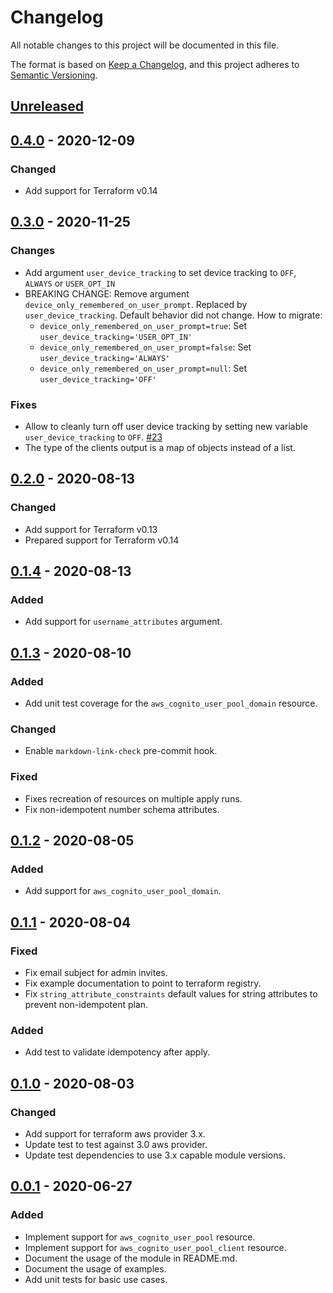 # Changelog
All notable changes to this project will be documented in this file.

The format is based on [Keep a Changelog](https://keepachangelog.com/en/1.0.0/),
and this project adheres to [Semantic Versioning](https://semver.org/spec/v2.0.0.html).

## [Unreleased]

## [0.4.0] - 2020-12-09
### Changed
- Add support for Terraform v0.14

## [0.3.0] - 2020-11-25
### Changes
- Add argument `user_device_tracking` to set device tracking to `OFF`, `ALWAYS` or `USER_OPT_IN`
- BREAKING CHANGE: Remove argument `device_only_remembered_on_user_prompt`. Replaced by `user_device_tracking`.
  Default behavior did not change. How to migrate:
  - `device_only_remembered_on_user_prompt=true`: Set `user_device_tracking='USER_OPT_IN'`
  - `device_only_remembered_on_user_prompt=false`: Set `user_device_tracking='ALWAYS'`
  - `device_only_remembered_on_user_prompt=null`: Set `user_device_tracking='OFF'`

### Fixes
- Allow to cleanly turn off user device tracking by setting new variable `user_device_tracking` to `OFF`. [#23](https://github.com/mineiros-io/terraform-aws-cognito-user-pool/issues/23)
- The type of the clients output is a map of objects instead of a list.

## [0.2.0] - 2020-08-13
### Changed
- Add support for Terraform v0.13
- Prepared support for Terraform v0.14

## [0.1.4] - 2020-08-13
### Added
- Add support for `username_attributes` argument.

## [0.1.3] - 2020-08-10
### Added
- Add unit test coverage for the `aws_cognito_user_pool_domain` resource.
### Changed
- Enable `markdown-link-check` pre-commit hook.
### Fixed
- Fixes recreation of resources on multiple apply runs.
- Fix non-idempotent number schema attributes.

## [0.1.2] - 2020-08-05
### Added
- Add support for `aws_cognito_user_pool_domain`.

## [0.1.1] - 2020-08-04
### Fixed
- Fix email subject for admin invites.
- Fix example documentation to point to terraform registry.
- Fix `string_attribute_constraints` default values for string attributes to prevent non-idempotent plan.

### Added
- Add test to validate idempotency after apply.

## [0.1.0] - 2020-08-03
### Changed
- Add support for terraform aws provider 3.x.
- Update test to test against 3.0 aws provider.
- Update test dependencies to use 3.x capable module versions.

## [0.0.1] - 2020-06-27
### Added
- Implement support for `aws_cognito_user_pool` resource.
- Implement support for `aws_cognito_user_pool_client` resource.
- Document the usage of the module in README.md.
- Document the usage of examples.
- Add unit tests for basic use cases.

<!-- markdown-link-check-disable -->
[Unreleased]: https://github.com/mineiros-io/terraform-aws-cognito-user-pool/compare/v0.4.0...HEAD
[0.4.0]: https://github.com/mineiros-io/terraform-aws-cognito-user-pool/compare/v0.3.0...v0.4.0
<!-- markdown-link-check-enable -->
[0.3.0]: https://github.com/mineiros-io/terraform-aws-cognito-user-pool/compare/v0.2.0...v0.3.0
[0.2.0]: https://github.com/mineiros-io/terraform-aws-cognito-user-pool/compare/v0.1.4...v0.2.0
[0.1.4]: https://github.com/mineiros-io/terraform-aws-cognito-user-pool/compare/v0.1.3...v0.1.4
[0.1.3]: https://github.com/mineiros-io/terraform-aws-cognito-user-pool/compare/v0.1.2...v0.1.3
[0.1.2]: https://github.com/mineiros-io/terraform-aws-cognito-user-pool/compare/v0.1.1...v0.1.2
[0.1.1]: https://github.com/mineiros-io/terraform-aws-cognito-user-pool/compare/v0.1.0...v0.1.1
[0.1.0]: https://github.com/mineiros-io/terraform-aws-cognito-user-pool/compare/v0.0.1...v0.1.0
[0.0.1]: https://github.com/mineiros-io/terraform-aws-cognito-user-pool/releases/tag/v0.0.1
